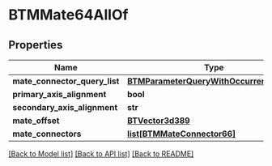 # BTMMate64AllOf

## Properties
Name | Type | Description | Notes
------------ | ------------- | ------------- | -------------
**mate_connector_query_list** | [**BTMParameterQueryWithOccurrenceList67**](BTMParameterQueryWithOccurrenceList67.md) |  | [optional] 
**primary_axis_alignment** | **bool** |  | [optional] 
**secondary_axis_alignment** | **str** |  | [optional] 
**mate_offset** | [**BTVector3d389**](BTVector3d389.md) |  | [optional] 
**mate_connectors** | [**list[BTMMateConnector66]**](BTMMateConnector66.md) |  | [optional] 

[[Back to Model list]](../README.md#documentation-for-models) [[Back to API list]](../README.md#documentation-for-api-endpoints) [[Back to README]](../README.md)


